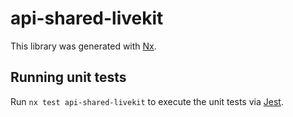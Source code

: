 # api-shared-livekit

This library was generated with [Nx](https://nx.dev).

## Running unit tests

Run `nx test api-shared-livekit` to execute the unit tests via [Jest](https://jestjs.io).
